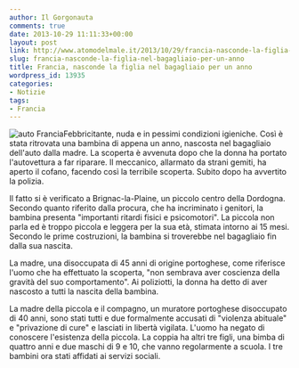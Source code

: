 ```yaml
---
author: Il Gorgonauta
comments: true
date: 2013-10-29 11:11:33+00:00
layout: post
link: http://www.atomodelmale.it/2013/10/29/francia-nasconde-la-figlia-nel-bagagliaio-per-un-anno/
slug: francia-nasconde-la-figlia-nel-bagagliaio-per-un-anno
title: Francia, nasconde la figlia nel bagagliaio per un anno
wordpress_id: 13935
categories:
- Notizie
tags:
- Francia
---
```


![auto Francia](http://www.atomodelmale.it/wp-content/uploads/2013/10/auto-VFrancia-300x203.jpg)Febbricitante, nuda e in pessimi condizioni igieniche. Così è stata ritrovata una bambina di appena un anno, nascosta nel bagagliaio dell'auto dalla madre. La scoperta è avvenuta dopo che la donna ha portato l'autovettura a far riparare. Il meccanico, allarmato da strani gemiti, ha aperto il cofano, facendo così la terribile scoperta. Subito dopo ha avvertito la polizia.

Il fatto si è verificato a Brignac-la-Plaine, un piccolo centro della Dordogna. Secondo quanto riferito dalla procura, che ha incriminato i genitori, la bambina presenta "importanti ritardi fisici e psicomotori". La piccola non parla ed è troppo piccola e leggera per la sua età, stimata intorno ai 15 mesi. Secondo le prime costruzioni, la bambina si troverebbe nel bagagliaio fin dalla sua nascita.



La madre, una disoccupata di 45 anni di origine portoghese, come riferisce l'uomo che ha effettuato la scoperta, "non sembrava aver coscienza della gravità del suo comportamento". Ai poliziotti, la donna ha detto di aver nascosto a tutti la nascita della bambina.

La madre della piccola e il compagno, un muratore portoghese disoccupato di 40 anni, sono stati tutti e due formalmente accusati di "violenza abituale" e "privazione di cure" e lasciati in libertà vigilata. L'uomo ha negato di conoscere l'esistenza della piccola. La coppia ha altri tre figli, una bimba di quattro anni e due maschi di 9 e 10, che vanno regolarmente a scuola. I tre bambini ora stati affidati ai servizi sociali.
